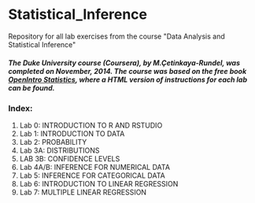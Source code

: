 # Statistical_Inference
Repository for all lab exercises from the course "Data Analysis and Statistical Inference"

##### The Duke University course (Coursera), by M.Çetinkaya-Rundel, was completed on November, 2014. The course was based on the free book [OpenIntro Statistics](https://www.openintro.org/stat/labs.php?stat_lab_software=R), where a HTML version of instructions for each lab can be found.

### Index:

1. Lab 0: INTRODUCTION TO R AND RSTUDIO
2. Lab 1: INTRODUCTION TO DATA
3. Lab 2: PROBABILITY
4. Lab 3A: DISTRIBUTIONS
5. LAB 3B: CONFIDENCE LEVELS
5. Lab 4A/B: INFERENCE FOR NUMERICAL DATA
6. Lab 5: INFERENCE FOR CATEGORICAL DATA
7. Lab 6: INTRODUCTION TO LINEAR REGRESSION
8. Lab 7: MULTIPLE LINEAR REGRESSION